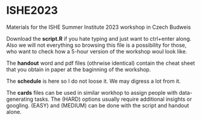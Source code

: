 # ISHE2023

Materials for the ISHE Summer Institute 2023 workshop in Czech Budweis

Download the **script.R** if you hate typing and just want to ctrl+enter along. Also we will not everything so browsing this file is a possibility for those, who want to check how a 5-hour version of the workshop woul look like.

The **handout** word and pdf files (othrwise identical) contain the cheat sheet that you obtain in paper at the baginning of the workshop.

The **schedule** is here so I do not loose it. We may digress a lot from it.

The **cards** files can be used in similar workhop to assign people with data-generating tasks. The (HARD) options usually require additional insights or googling. (EASY) and (MEDIUM) can be done with the script and handout alone.
